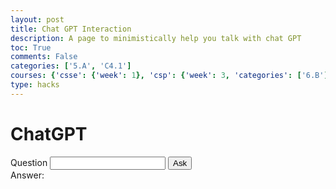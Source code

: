 ```yaml
---
layout: post
title: Chat GPT Interaction
description: A page to minimistically help you talk with chat GPT
toc: True
comments: False
categories: ['5.A', 'C4.1']
courses: {'csse': {'week': 1}, 'csp': {'week': 3, 'categories': ['6.B']}, 'csa': {'week': 1}}
type: hacks
---
```


<head>
    <meta charset="UTF-8">
    <meta name="viewport" content="width=device-width, initial-scale=1.0">
    <title>Chat GPT</title>
</head>
<body>
    <h1>ChatGPT</h1>
    <div>
        <span>Question</span>
        <input id="question" type="text" />
        <button onclick="askQuestion()">Ask</button>
    </div>
    <div>
        <span>Answer:</span>
        <p id="answer"></p>
    </div>
    <script>
        async function chatWithGPT(prompt) {
            const API_KEY = "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"; /* your api key here */
            
            const headers = {
                "authorization": `Bearer ${API_KEY}`,
                "content-type": "application/json"
            };

            const data = {
                model: "text-davinci-003",
                prompt: prompt,
                temperature: 1,
                max_tokens: 456,
                top_p: 0.3,
                frequency_penalty: 1.23,
                presence_penalty: 0
            };

            const response = await fetch("https://api.openai.com/v1/completions", {
                method: "POST",
                headers: headers,
                body: JSON.stringify(data)
            });

            const responseData = await response.json();

            if (response.status == 200) {
                return responseData.choices[0].text.trim();
            } else {
                return `Error: ${response.status}, ${responseData.error.message}`;
            }
        }

        async function askQuestion() {
            const question = document.querySelector("#question").value;
            const answerContainer = document.querySelector("#answer");

            answerContainer.textContent = await chatWithGPT(question);
        }
    </script>
</body>
